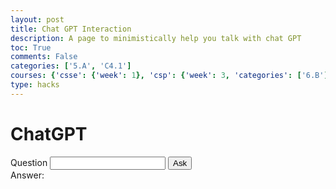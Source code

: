 ```yaml
---
layout: post
title: Chat GPT Interaction
description: A page to minimistically help you talk with chat GPT
toc: True
comments: False
categories: ['5.A', 'C4.1']
courses: {'csse': {'week': 1}, 'csp': {'week': 3, 'categories': ['6.B']}, 'csa': {'week': 1}}
type: hacks
---
```


<head>
    <meta charset="UTF-8">
    <meta name="viewport" content="width=device-width, initial-scale=1.0">
    <title>Chat GPT</title>
</head>
<body>
    <h1>ChatGPT</h1>
    <div>
        <span>Question</span>
        <input id="question" type="text" />
        <button onclick="askQuestion()">Ask</button>
    </div>
    <div>
        <span>Answer:</span>
        <p id="answer"></p>
    </div>
    <script>
        async function chatWithGPT(prompt) {
            const API_KEY = "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"; /* your api key here */
            
            const headers = {
                "authorization": `Bearer ${API_KEY}`,
                "content-type": "application/json"
            };

            const data = {
                model: "text-davinci-003",
                prompt: prompt,
                temperature: 1,
                max_tokens: 456,
                top_p: 0.3,
                frequency_penalty: 1.23,
                presence_penalty: 0
            };

            const response = await fetch("https://api.openai.com/v1/completions", {
                method: "POST",
                headers: headers,
                body: JSON.stringify(data)
            });

            const responseData = await response.json();

            if (response.status == 200) {
                return responseData.choices[0].text.trim();
            } else {
                return `Error: ${response.status}, ${responseData.error.message}`;
            }
        }

        async function askQuestion() {
            const question = document.querySelector("#question").value;
            const answerContainer = document.querySelector("#answer");

            answerContainer.textContent = await chatWithGPT(question);
        }
    </script>
</body>
